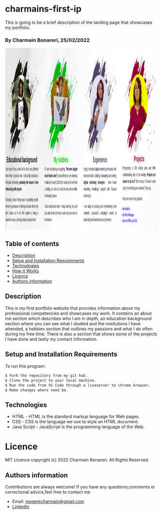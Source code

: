 # charmains-first-ip

This is going to be a brief description of the landing page that showcases my portfolio.
### By Charmain Bonareri, 25/02/2022

<img alt="Charmain's Portfolio" title="Charmain's Portfolio" src="./charmain-images/readmeimage.png" height="600">

## Table of contents
* [Description](#description)
* [Setup and Installation Requirements](#setup)
* [Technologies](#technologies)
* [How it Works](#instructions)
* [Licence](#licence)
* [Authors information](#contact)

## Description
<p>This is my first portfolio website that provides information about my professional competencies and showcases my work. It contains an about me section which describes who I am in depth, an education background section where you can see what I studied and the institutions I have attended, a hobbies section that outlines my passions and what I do often during my free time. There is also a section that shows some of the projects I have done and lastly my contact information.</p>
	
## Setup and Installation Requirements
To run this program:

```
$ Fork the repository from my git hub.
$ Clone the project to your local machine.
$ Run the code from VS Code through a liveserver to chrome browser.
$ Make changes where need be.
```

## Technologies
* HTML - HTML is the standard markup language for Web pages.
* CSS - CSS is the language we use to style an HTML document.
* Java Script - JavaScript is the programming language of the Web.


# Licence
MIT Licence 
copyright (c) 2022 Charmain Bonareri. All Rights Reserved.

## Authors information
Contributions are always welcome! 
If you have any questions,comments or correctional advice,feel free to contact me
* Email: mogerecharmain@gmail.com
* [LinkedIn](https://www.linkedin.com/in/charmain-bonareri-71a209126/)